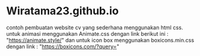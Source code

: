 # Wiratama23.github.io
contoh pembuatan website cv yang sederhana menggunakan html css.
untuk animasi menggunakan Animate.css dengan link berikut ini : "https://animate.style/"
dan untuk icon box menggunakan boxicons.min.css dengan link   : "https://boxicons.com/?query="
